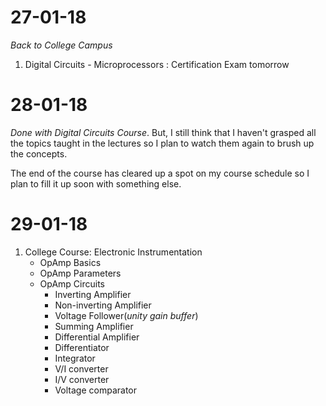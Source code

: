 # 27-01-18

*Back to College Campus* 

1. Digital Circuits - Microprocessors : Certification Exam tomorrow

# 28-01-18

*Done with Digital Circuits Course*. But, I still think that I haven't grasped all the topics taught in the lectures so I plan to watch them again to brush up the concepts.

The end of the course has cleared up a spot on my course schedule so I plan to fill it up soon with something else.

# 29-01-18

1. College Course: Electronic Instrumentation
    * OpAmp Basics
    * OpAmp Parameters
    * OpAmp Circuits
        * Inverting Amplifier
        * Non-inverting Amplifier
        * Voltage Follower(*unity gain buffer*)
        * Summing Amplifier
        * Differential Amplifier
        * Differentiator
        * Integrator
        * V/I converter
        * I/V converter
        * Voltage comparator

